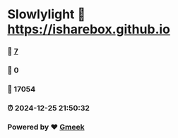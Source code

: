# Slowlylight :link: https://isharebox.github.io 
### :page_facing_up: [7](https://isharebox.github.io/tag.html) 
### :speech_balloon: 0 
### :hibiscus: 17054 
### :alarm_clock: 2024-12-25 21:50:32 
### Powered by :heart: [Gmeek](https://github.com/Meekdai/Gmeek)
